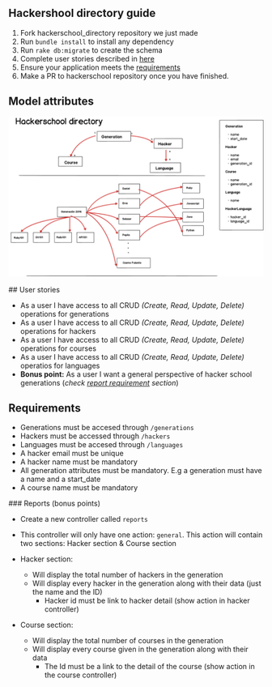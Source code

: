 ## Hackershool directory guide

1. Fork hackerschool_directory repository we just made
2. Run `bundle install` to install any dependency
3. Run `rake db:migrate` to create the schema
4. Complete user stories described in [here](#user-stories)
5. Ensure your application meets the [requirements](#requirements)
5. Make a PR to hackerschool repository once you have finished.

## Model attributes 

![hackerschool](hacker_school.png)


## User stories

* As a user I have access to all CRUD *(Create, Read, Update, Delete)* operations for generations
* As a user I have access to all CRUD *(Create, Read, Update, Delete)* operations for hackers
* As a user I have access to all CRUD *(Create, Read, Update, Delete)* operations for courses
* As a user I have access to all CRUD *(Create, Read, Update, Delete)* operatios for languages 
* **Bonus point:** As a user I want a general perspective of hacker school generations (*check [report requirement](#reports) section*)


## Requirements

- Generations must be accesed through `/generations`
- Hackers must be accessed through `/hackers` 
- Languages must be accesed through `/languages`
- A hacker email must be unique
- A hacker name must be mandatory
- All generation attributes must be mandatory. E.g a generation must have a name and a start_date
- A course name must be mandatory 


### Reports (bonus points) 

- Create a new controller called `reports` 
- This controller will only have one action: `general`. This action will contain two sections: Hacker section & Course section
- Hacker section:
	- Will display the total number of hackers in the generation 
	- Will display every hacker in the generation along with their data (just the name and the ID)
		- Hacker id must be link to hacker detail (show action in hacker controller) 
		
- Course section:
	- Will display the total number of courses in the generation 
	- Will display every course given in the generation along with their data
		- The Id must be a link to the detail of the course (show action in the course controller)


